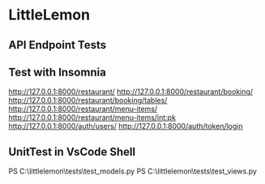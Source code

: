# LittleLemon

<h2>API Endpoint Tests</h2>

## Test with Insomnia

http://127.0.0.1:8000/restaurant/
http://127.0.0.1:8000/restaurant/booking/
http://127.0.0.1:8000/restaurant/booking/tables/
http://127.0.0.1:8000/restaurant/menu-items/
http://127.0.0.1:8000/restaurant/menu-items/<int:pk>
http://127.0.0.1:8000/auth/users/
http://127.0.0.1:8000/auth/token/login

## UnitTest in VsCode Shell

PS C:\littlelemon\tests\test_models.py
PS C:\littlelemon\tests\test_views.py
